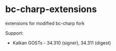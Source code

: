 # bc-charp-extensions
extensions for modified bc-charp fork

Support:
- Kalkan GOSTs - 34.310 (signer), 34.311 (digest)
